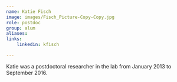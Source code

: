 ```yaml
---
name: Katie Fisch
image: images/Fisch_Picture-Copy-Copy.jpg
role: postdoc
group: alum
aliases:
links:
    linkedin: kfisch

---
```


Katie was a postdoctoral researcher in the lab from January 2013 to September 2016.